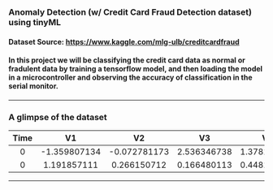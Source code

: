 ### Anomaly Detection (w/ Credit Card Fraud Detection dataset) using tinyML

#### Dataset Source: https://www.kaggle.com/mlg-ulb/creditcardfraud

#### In this project we will be classifying the credit card data as normal or fradulent data by training a tensorflow model, and then loading the model in a microcontroller and observing the accuracy of classification in the serial monitor. 

****
### A glimpse of the dataset

**Time**|**V1**|**V2**|**V3**|**V4**|**V5**|**V6**|**V7**|**V8**|**V9**|**V10**|**V11**|**V12**|**V13**|**V14**|**V15**|**V16**|**V17**|**V18**|**V19**|**V20**|**V21**|**V22**|**V23**|**V24**|**V25**|**V26**|**V27**|**V28**|**Amount**|**Class**
:-----:|:-----:|:-----:|:-----:|:-----:|:-----:|:-----:|:-----:|:-----:|:-----:|:-----:|:-----:|:-----:|:-----:|:-----:|:-----:|:-----:|:-----:|:-----:|:-----:|:-----:|:-----:|:-----:|:-----:|:-----:|:-----:|:-----:|:-----:|:-----:|:-----:|:-----:
0|-1.359807134|-0.072781173|2.536346738|1.378155224|-0.33832077|0.462387778|0.239598554|0.098697901|0.36378697|0.090794172|-0.551599533|-0.617800856|-0.991389847|-0.311169354|1.468176972|-0.470400525|0.207971242|0.02579058|0.40399296|0.251412098|-0.018306778|0.277837576|-0.11047391|0.066928075|0.128539358|-0.189114844|0.133558377|-0.021053053|149.62|0
0|1.191857111|0.266150712|0.166480113|0.448154078|0.060017649|-0.082360809|-0.078802983|0.085101655|-0.255425128|-0.166974414|1.612726661|1.065235311|0.489095016|-0.143772296|0.635558093|0.463917041|-0.114804663|-0.18336127|-0.145783041|-0.069083135|-0.225775248|-0.638671953|0.101288021|-0.339846476|0.167170404|0.125894532|-0.008983099|0.014724169|2.69|0

****
